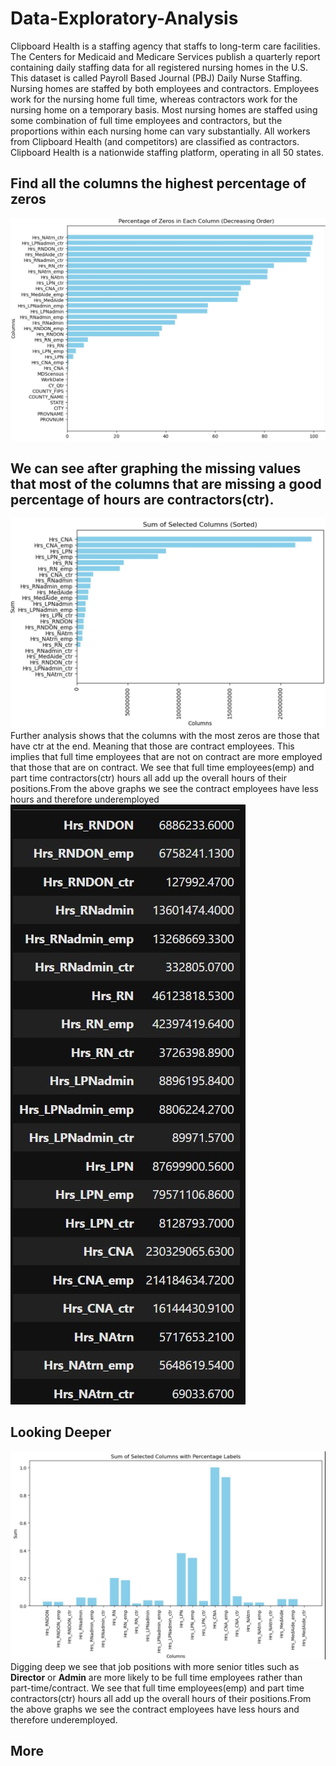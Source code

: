 # Data-Exploratory-Analysis 
Clipboard Health is a  staffing agency that staffs to long-term care facilities. The Centers for Medicaid and Medicare Services publish a quarterly report containing daily staffing data for all registered nursing homes in the U.S. This dataset is called Payroll Based Journal (PBJ) Daily Nurse Staffing. 
Nursing homes are staffed by both employees and contractors. Employees work for the nursing home full time, whereas contractors work for the nursing home on a temporary basis. Most nursing homes are staffed using some combination of full time employees and contractors, but the proportions within each nursing home can vary substantially. All workers from Clipboard Health (and competitors) are classified as contractors. Clipboard Health is a nationwide staffing platform, operating in all 50 states.

## Find all the columns the highest percentage of zeros
![Percentage of Zeros](Percentage%20of%20Zeros%20In%20Each%20Column%20Decreasing.JPG)
## We can see after graphing the missing values that most of the columns that are missing a good percentage of hours are contractors(ctr).
![Percentage of Zeros](Pics/SumofColumns.JPG)
Further analysis shows that the columns with the most zeros are those that have ctr at the end. Meaning that those are contract employees.
This implies that full time employees that are not on contract are more employed that those that are on contract.
We see that full time employees(emp) and part time contractors(ctr) hours all add up the overall hours of their positions.From the above graphs we see the contract employees have less hours and therefore underemployed
![Percentage of Zeros](Pics/SingleColumn.JPG)

## Looking Deeper

![Percentage of Zeros](Scaled.JPG)
Digging deep we see that job positions with more senior titles such as **Director** or **Admin** are more likely to be full time employees rather than part-time/contract.
We see that full time employees(emp) and part time contractors(ctr) hours all add up the overall hours of their positions.From the above graphs we see the contract employees have less hours and therefore underemployed.

## More 
